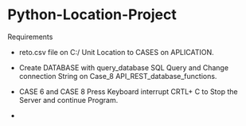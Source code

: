 ﻿# Python-Location-Project

Requirements
- reto.csv file on C:/ Unit Location to CASES on APLICATION.
- Create DATABASE with query_database SQL Query and Change connection String on Case_8 API_REST_database_functions.

- CASE 6 and CASE 8 Press Keyboard interrupt CRTL+ C to Stop the Server and continue Program.

- 
